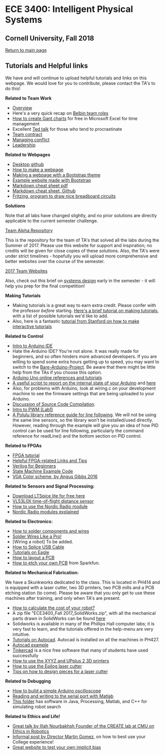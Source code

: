 # ECE 3400: Intelligent Physical Systems
## Cornell University, Fall 2018

[Return to main page](https://cei-lab.github.io/ece3400-2018/)

## Tutorials and Helpful links

We have and will continue to upload helpful tutorials and links on this webpage. We would love for you to contribute, please contact the TA's to do this!

**Related to Team Work**
* [Overview](../Teamwork/readme.md)
* Here's a very quick recap on [Belbin team roles](https://www.youtube.com/watch?v=-efhOLVgEvM)
* [How to create Gant charts](https://www.smartsheet.com/blog/gantt-chart-excel01) for free in Microsoft Excel for time management
* Excellent [Ted talk](https://www.ted.com/talks/tim_urban_inside_the_mind_of_a_master_procrastinator/transcript?language=en) for those who tend to procrastinate
* [Team contract](../Teamwork/Team_Contract.md)
* [Managing conflict](https://cei-lab.github.io/ece3400-2017/Teamwork/Managing_conflict_Chapter_7.pdf)
* [Leadership](https://cei-lab.github.io/ece3400-2017/Teamwork/Leadership.html)

**Related to Webpages**

* [Desktop github](https://desktop.github.com/)
* [How to make a webpage](https://cei-lab.github.io/ece3400-2017/tutorials/webpages/webpages.html)
* [Making a webpage with a Bootstrap theme](https://cei-lab.github.io/ece3400-2017/tutorials/Bootstrap/bootstrap.html)
* [Example website made with Bootstrap](https://danielkim802.github.io/)
* [Markdown cheat sheet pdf](https://guides.github.com/pdfs/markdown-cheatsheet-online.pdf)
* [Markdown cheat sheet, Github](https://github.com/adam-p/markdown-here/wiki/Markdown-Cheatsheet)
* [Fritzing, program to draw nice breadboard circuits](http://fritzing.org/download/?donation=0)

**Solutions**

Note that all labs have changed slightly, and no prior solutions are directly applicable to the current semester challenge.

[Team Alpha Repository](https://cei-lab.github.io/ECE3400-2017-teamAlpha/)

This is the repository for the team of TA's that solved all the labs during the Summer of 2017. Please use this website for support and inspiration; no credits will be given for close copies of these solutions. Also, the TA's were under strict timelines - hopefully you will upload more comprehensive and better websites over the course of the semester.

[2017 Team Websites](https://cei-lab.github.io/ece3400-2017/teams.html)

Also, check out this brief on [systems design](./Systems_design.md) early in the semester - it will help you prep for the final competition!

**Making Tutorials**

* Making tutorials is a great way to earn extra credit. Please confer with the professor _before_ starting. [Here's a brief tutorial on making tutorials](https://cei-lab.github.io/ece3400-2017/tutorials/tutorials.html), with a list of possible tutorials we'd like to add.
* Also, here is a fantastic [tutorial from Stanford on how to make interactive tutorials](http://www.redblobgames.com/making-of/line-drawing/)

**Related to Control**

* [Intro to Arduino IDE](https://cei-lab.github.io/ece3400-2017/tutorials/Arduino/Arduino_Intro.html)
* Hate the Arduino IDE? You're not alone. It was really made for beginners, and so often hinders more advanced developers. If you are willing to spend some extra hours getting up to speed, you may want to switch to the [Bare-Arduino-Project](https://github.com/ladislas/Bare-Arduino-Project). Be aware that there might be little help from the TAs if you choose this option.
* [Arduino Uno online references and tutorials](https://www.arduino.cc/en/Reference/HomePage)
* [A useful script to report on the internal state of your Arduino](https://playground.arduino.cc/Main/ShowInfo) and [here](https://playground.arduino.cc/Main/ShowInfo?action=sourceblock&num=1)
* Also, for problems with Arduino, look at wiring.c on your development machine to see the firmware settings that are being uploaded to your Arduino.
* [Discussion of Source Code Compilation](https://github.com/arduino/Arduino/wiki/Build-Process).
* [Intro to PWM (Lab1)](https://cei-lab.github.io/ece3400-2017/tutorials/PWM/PWM.html)
* [A Polulu library reference guide for line following](https://www.pololu.com/docs/0J19/3). We will not be using the same line sensors, so the library won’t be installed/used directly. However, reading through the example will give you an idea of how PID control can be used for line following, particularly the command reference for readLine() and the bottom section on PID control.

**Related to FPGAs**
* [FPGA tutorial](https://cei-lab.github.io/ece3400-2017/tutorials/FPGA/)
* [Helpful FPGA-related Links and Tips](./FPGA_resources.md)
* [Verilog for Beginners](https://www.nandland.com/verilog/tutorials/tutorial-introduction-to-verilog-for-beginners.html)
* [State Machine Example Code](https://cei-lab.github.io/ece3400-2017/tutorials/Arduino/EmbeddedControlsDemo.ino)
* [VGA Color scheme, by Angus Gibbs 2016](.https://cei-lab.github.io/ece3400-2017/tutorials/FPGA/colors_html.html)

**Related to Sensors and Signal Processing:**

* [Download LTSpice lite for free here](http://www.linear.com/solutions/ltspice)
* [VL53L0X time-of-flight distance sensor](https://cei-lab.github.io/ece3400-2017/tutorials/sensors/VL53L0X.html)
* [How to use the Nordic Radio module](http://starter-kit.nettigo.eu/2014/connecting-and-programming-nrf24l01-with-arduino-and-other-boards/)
* [Nordic Radio modules explained](https://arduino-info.wikispaces.com/Nrf24L01-2.4GHz-HowTo)

**Related to Electronics:**

* [How to solder components and wires](https://cei-lab.github.io/ece3400-2017/tutorials/Soldering/Soldering_Tutorial.html)
* [Solder Wires Like a Pro!](https://youtu.be/vL4DuoKGquk)
* [Wiring a robot] To be added.
* [How to Splice USB Cable](https://www.youtube.com/watch?v=EjqtAGdSsN8)
* [Tutorials on Eagle](https://cei-lab.github.io/ece3400-2017/tutorials/Eagle/Eagle_Tutorial.html)
* [How to layout a PCB](https://cei-lab.github.io/ece3400-2017/tutorials/PCB/)
* [How to etch your own PCB](https://www.sparkfun.com/news/2116?_ga=2.203306769.1650204894.1508633871-2087463493.1502106414) from Sparkfun.

**Related to Mechanical Fabrication:**

We have a Skunkworks dedicated to the class. This is located in PH414 and is equipped with a laser cutter, two 3D printers, two PCB mills and a PCB etching station (to come). Please be aware that you only get to use these machines after training, and only when TA's are present.

* [How to calculate the cost of your robot?](Cost.md)
* A zip file "ECE3400_Fall 2017_SolidWorks.zip", with all the mechanical parts drawn in SolidWorks can be found [here](https://github.com/CEI-lab/ece3400-2017/blob/master/docs/ECE3400_Fall%202017_SolidWorks.zip)
* Solidworks is available in many of the Phillips Hall computer labs; it is very fast to learn, and the tutorials offered in the help-menu are very intuitive.
* [Tutorials on Autocad](https://cei-lab.github.io/ece3400-2017/tutorials/Autocad/AutoCAD_Tutorial.html). Autocad is installed on all the machines in PH427.
* [Autocad example](https://cei-lab.github.io/ece3400-2017/tutorials/Autocad/Wheel_Demo.html)
* [Tinkercad](https://www.tinkercad.com/) is a nice free software that many of students have used successfully
* [How to use the XYYZ and UPplus 2 3D printers](https://cei-lab.github.io/ece3400-2017/tutorials/3Dprinting/3D_Printing_Tutorial.html)
* [How to use the Epilog laser cutter](https://cei-lab.github.io/ece3400-2017/tutorials/LaserCutter/Laser_Cutting_Tutorial.html)
* [Tips on how to design pieces for a laser cutter](https://cei-lab.github.io/ece3400-2017/tutorials/LaserCutter/Design_for_laser_cutters.html)

**Related to Debugging**

* [How to build a simple Arduino oscilloscope](https://www.build-electronic-circuits.com/arduino-oscilloscope/)
* [Reading and writing to the serial port with Matlab](https://www.mathworks.com/help/matlab/matlab_external/writing-and-reading-data.html)
* [This folder](../../docs/simulation/) has software in Java, Processing, Matlab, and C++ for simulating robot search

**Related to Ethics and Life!**

* [Great talk by Illah Nourbakhsh Founder of the CREATE lab at CMU on Ethics in Robotics](https://www.youtube.com/watch?v=giKT8PkCCv4)
* [Informal post by Director Martin Gomez](https://cei-lab.github.io/ece3400-2017/tutorials/Life/FB_MartinGomez), on how to best use your College experience!
* [Great website to test your own implicit bias](https://implicit.harvard.edu/implicit/takeatest.html)
